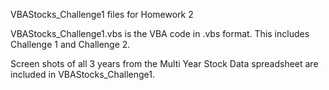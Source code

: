VBAStocks_Challenge1 files for Homework 2

VBAStocks_Challenge1.vbs is the VBA code in .vbs format. This includes Challenge 1 and Challenge 2.

Screen shots of all 3 years from the Multi Year Stock Data spreadsheet are included in VBAStocks_Challenge1.
